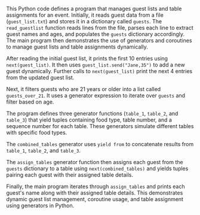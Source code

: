 
This Python code defines a program that manages guest lists and table assignments for an event. Initially, it reads guest data from a file (`guest_list.txt`) and stores it in a dictionary called `guests`. The `read_guestlist` function reads lines from the file, parses each line to extract guest names and ages, and populates the `guests` dictionary accordingly. The main program then demonstrates the use of generators and coroutines to manage guest lists and table assignments dynamically.

After reading the initial guest list, it prints the first 10 entries using `next(guest_list)`. It then uses `guest_list.send("Jane,35")` to add a new guest dynamically. Further calls to `next(guest_list)` print the next 4 entries from the updated guest list.

Next, it filters guests who are 21 years or older into a list called `guests_over_21`. It uses a generator expression to iterate over `guests` and filter based on age.

The program defines three generator functions (`table_1`, `table_2`, and `table_3`) that yield tuples containing food type, table number, and a sequence number for each table. These generators simulate different tables with specific food types.

The `combined_tables` generator uses `yield from` to concatenate results from `table_1`, `table_2`, and `table_3`.

The `assign_tables` generator function then assigns each guest from the `guests` dictionary to a table using `next(combined_tables)` and yields tuples pairing each guest with their assigned table details.

Finally, the main program iterates through `assign_tables` and prints each guest's name along with their assigned table details. This demonstrates dynamic guest list management, coroutine usage, and table assignment using generators in Python.
